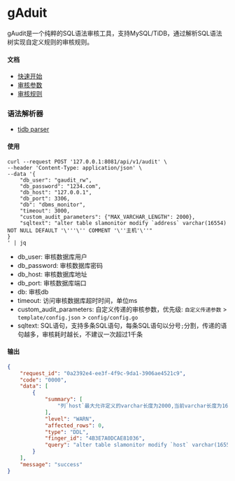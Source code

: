 # gAduit
gAudit是一个纯粹的SQL语法审核工具，支持MySQL/TiDB，通过解析SQL语法树实现自定义规则的审核规则。

#### 文档
- [快速开始](docs/start.md)
- [审核参数](docs/parameters.md)
- [审核规则](docs/rules.md)

### 语法解析器
* [tidb parser](https://github.com/pingcap/tidb/tree/master/parser)


#### 使用
```
curl --request POST '127.0.0.1:8081/api/v1/audit' \
--header 'Content-Type: application/json' \
--data '{
    "db_user": "gaudit_rw",
    "db_password": "1234.com",
    "db_host": "127.0.0.1",
    "db_port": 3306,
    "db": "dbms_monitor",
    "timeout": 3000,
    "custom_audit_parameters": {"MAX_VARCHAR_LENGTH": 2000},
    "sqltext": "alter table slamonitor modify `address` varchar(16554) NOT NULL DEFAULT '\'''\'' COMMENT '\''主机'\''"
}
' | jq
```
* db_user: 审核数据库用户
* db_password: 审核数据库密码
* db_host: 审核数据库地址
* db_port: 审核数据库端口
* db: 审核db
* timeout: 访问审核数据库超时时间，单位ms
* custom_audit_parameters: 自定义传递的审核参数，优先级: `自定义传递参数` > `template/config.json` > `config/config.go`
* sqltext: SQL语句，支持多条SQL语句，每条SQL语句以分号`;`分割，传递的语句越多，审核耗时越长，不建议一次超过1千条


#### 输出
```json
{
    "request_id": "0a2392e4-ee3f-4f9c-9da1-3906ae4521c9",
    "code": "0000",
    "data": [
        {
            "summary": [
                "列`host`最大允许定义的varchar长度为2000,当前varchar长度为16554[表`slamonitor`]"
            ],
            "level": "WARN",
            "affected_rows": 0,
            "type": "DDL",
            "finger_id": "4B3E7A0DCAE81036",
            "query": "alter table slamonitor modify `host` varchar(16554) NOT NULL DEFAULT '' COMMENT '主机'"
        }
    ],
    "message": "success"
}
```